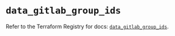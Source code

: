 # `data_gitlab_group_ids`

Refer to the Terraform Registry for docs: [`data_gitlab_group_ids`](https://registry.terraform.io/providers/gitlabhq/gitlab/18.1.1/docs/data-sources/group_ids).
